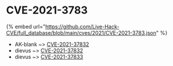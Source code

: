 # CVE-2021-3783
{% embed url="https://github.com/Live-Hack-CVE/full_database/blob/main/cves/2021/CVE-2021-3783.json" %}

* AK-blank ~> [CVE-2021-37832](https://www.alice-snow.ru/2021/database/cve-2021-3783/cve-2021-37832-ak-blank)
* dievus ~> [CVE-2021-37832](https://www.alice-snow.ru/2021/database/cve-2021-3783/cve-2021-37832-dievus)
* dievus ~> [CVE-2021-37833](https://www.alice-snow.ru/2021/database/cve-2021-3783/cve-2021-37833-dievus)